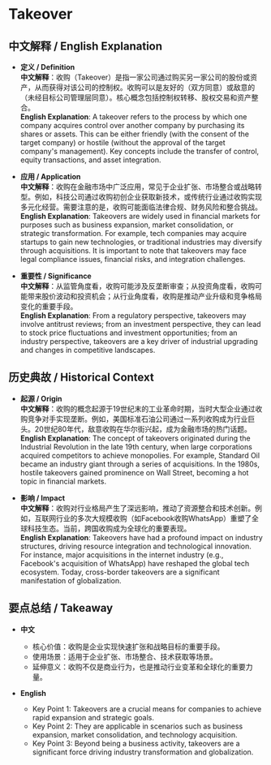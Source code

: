 # Takeover

## 中文解释 / English Explanation

* **定义 / Definition**  
  **中文解释**：收购（Takeover）是指一家公司通过购买另一家公司的股份或资产，从而获得对该公司的控制权。收购可以是友好的（双方同意）或敌意的（未经目标公司管理层同意）。核心概念包括控制权转移、股权交易和资产整合。  
  **English Explanation**: A takeover refers to the process by which one company acquires control over another company by purchasing its shares or assets. This can be either friendly (with the consent of the target company) or hostile (without the approval of the target company's management). Key concepts include the transfer of control, equity transactions, and asset integration.

* **应用 / Application**  
  **中文解释**：收购在金融市场中广泛应用，常见于企业扩张、市场整合或战略转型。例如，科技公司通过收购初创企业获取新技术，或传统行业通过收购实现多元化经营。需要注意的是，收购可能面临法律合规、财务风险和整合挑战。  
  **English Explanation**: Takeovers are widely used in financial markets for purposes such as business expansion, market consolidation, or strategic transformation. For example, tech companies may acquire startups to gain new technologies, or traditional industries may diversify through acquisitions. It is important to note that takeovers may face legal compliance issues, financial risks, and integration challenges.

* **重要性 / Significance**  
  **中文解释**：从监管角度看，收购可能涉及反垄断审查；从投资角度看，收购可能带来股价波动和投资机会；从行业角度看，收购是推动产业升级和竞争格局变化的重要手段。  
  **English Explanation**: From a regulatory perspective, takeovers may involve antitrust reviews; from an investment perspective, they can lead to stock price fluctuations and investment opportunities; from an industry perspective, takeovers are a key driver of industrial upgrading and changes in competitive landscapes.

## 历史典故 / Historical Context

* **起源 / Origin**  
  **中文解释**：收购的概念起源于19世纪末的工业革命时期，当时大型企业通过收购竞争对手实现垄断。例如，美国标准石油公司通过一系列收购成为行业巨头。20世纪80年代，敌意收购在华尔街兴起，成为金融市场的热门话题。  
  **English Explanation**: The concept of takeovers originated during the Industrial Revolution in the late 19th century, when large corporations acquired competitors to achieve monopolies. For example, Standard Oil became an industry giant through a series of acquisitions. In the 1980s, hostile takeovers gained prominence on Wall Street, becoming a hot topic in financial markets.

* **影响 / Impact**  
  **中文解释**：收购对行业格局产生了深远影响，推动了资源整合和技术创新。例如，互联网行业的多次大规模收购（如Facebook收购WhatsApp）重塑了全球科技生态。当前，跨国收购成为全球化的重要表现。  
  **English Explanation**: Takeovers have had a profound impact on industry structures, driving resource integration and technological innovation. For instance, major acquisitions in the internet industry (e.g., Facebook's acquisition of WhatsApp) have reshaped the global tech ecosystem. Today, cross-border takeovers are a significant manifestation of globalization.

## 要点总结 / Takeaway

* **中文**  
  - 核心价值：收购是企业实现快速扩张和战略目标的重要手段。  
  - 使用场景：适用于企业扩张、市场整合、技术获取等场景。  
  - 延伸意义：收购不仅是商业行为，也是推动行业变革和全球化的重要力量。  

* **English**  
  - Key Point 1: Takeovers are a crucial means for companies to achieve rapid expansion and strategic goals.  
  - Key Point 2: They are applicable in scenarios such as business expansion, market consolidation, and technology acquisition.  
  - Key Point 3: Beyond being a business activity, takeovers are a significant force driving industry transformation and globalization.